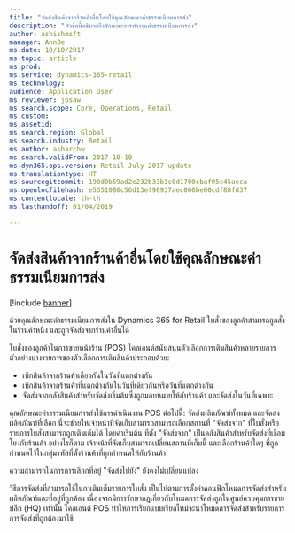 ```yaml
---
title: "จัดส่งสินค้าจากร้านค้าอื่นโดยใช้คุณลักษณะค่าธรรมเนียมการส่ง"
description: "หัวข้อนี้อธิบายถึงลักษณะการทำงานค่าธรรมเนียมการส่ง"
author: ashishmsft
manager: AnnBe
ms.date: 10/10/2017
ms.topic: article
ms.prod: 
ms.service: dynamics-365-retail
ms.technology: 
audience: Application User
ms.reviewer: josaw
ms.search.scope: Core, Operations, Retail
ms.custom: 
ms.assetid: 
ms.search.region: Global
ms.search.industry: Retail
ms.author: asharchw
ms.search.validFrom: 2017-10-10
ms.dyn365.ops.version: Retail July 2017 update
ms.translationtype: HT
ms.sourcegitcommit: 190d0b59ad2e232b33b3c0d1700cbaf95c45aeca
ms.openlocfilehash: e5351086c56d13ef98937aec066be00cdf88fd37
ms.contentlocale: th-th
ms.lasthandoff: 01/04/2019

---
```


# <a name="ship-orders-from-another-store-by-using-the-charge-send-feature"></a>จัดส่งสินค้าจากร้านค้าอื่นโดยใช้คุณลักษณะค่าธรรมเนียมการส่ง

[!include [banner](includes/banner.md)]

ด้วยคุณลักษณะค่าธรรมเนียมการส่งใน Dynamics 365 for Retail ใบสั่งของลูกค้าสามารถถูกสั่งในร้านค้าหนึ่ง และถูกจัดส่งจากร้านค้าอื่นได้

ใบสั่งของลูกค้าในการขายหน้าร้าน (POS) ไคลเอนต์สนับสนุนตัวเลือกการเติมสินค้าหลายรายการ ตัวอย่างบางรายการของตัวเลือกการเติมสินค้าประกอบด้วย:

- เบิกสินค้าจากร้านค้าเดียวกันในวันที่แตกต่างกัน
- เบิกสินค้าจากร้านค้าที่แตกต่างกันในวันที่เดียวกันหรือวันที่แตกต่างกัน
- จัดส่งจากคลังสินค้าสำหรับจัดส่งเริ่มต้นซึ่งถูกมอบหมายให้กับร้านค้า และจัดส่งในวันที่เฉพาะ

คุณลักษณะค่าธรรมเนียมการส่งใช้การดำเนินงาน POS ต่อไปนี้: จัดส่งผลิตภัณฑ์ทั้งหมด และจัดส่งผลิตภัณฑ์ที่เลือก นี่จะช่วยให้เจ้าหน้าที่จัดเก็บสามารถสามารถเลือกสถานที่ "จัดส่งจาก" ที่ใบสั่งหรือรายการใบสั่งสามารถถูกเติมเต็มได้ โดยค่าเริ่มต้น ที่ตั้ง "จัดส่งจาก" เป็นคลังสินค้าสำหรับจัดส่งที่เชื่อมโยงกับร้านค้า อย่างไรก็ตาม เจ้าหน้าที่จัดเก็บสามารถเปลี่ยนสถานที่เก็บนี้ และเลือกร้านค้าใดๆ ที่ถูกกำหนดไว้ในกลุ่มรหัสที่ตั้งร้านค้าที่ถูกกำหนดให้กับร้านค้า

ความสามารถในการการเลือกที่อยู่ "จัดส่งไปยัง" ยังคงไม่เปลี่ยนแปลง

วิธีการจัดส่งที่สามารถใช้ในกาเติมเต็มรายการใบสั่ง เป็นไปตามการตั้งค่าคอนฟิกโหมดการจัดส่งสำหรับผลิตภัณฑ์และที่อยู่ที่ถูกต้อง เนื่องจากมีการรักษากฎเกี่ยวกับโหมดการจัดส่งถูกในศูนย์ควบคุมการขายปลีก (HQ) เท่านั้น ไคลเอนต์ POS ทำให้การเรียกแบบเรียลไทม์จะนำโหมดการจัดส่งสำหรับรายการการจัดส่งที่ถูกต้องมาใช้


